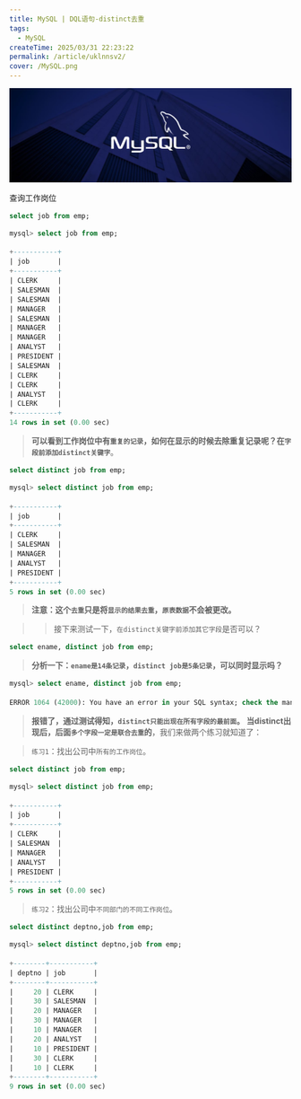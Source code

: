 ```yaml
---
title: MySQL | DQL语句-distinct去重
tags:
  - MySQL
createTime: 2025/03/31 22:23:22
permalink: /article/uklnnsv2/
cover: /MySQL.png
---
```


![MySQL安装教程](./MySQL安装教程/MySQL.png)

查询工作岗位

```sql title="SQL"
select job from emp;
```

```sql title="SQL"
mysql> select job from emp;

+-----------+
| job       |
+-----------+
| CLERK     |
| SALESMAN  |
| SALESMAN  |
| MANAGER   |
| SALESMAN  |
| MANAGER   |
| MANAGER   |
| ANALYST   |
| PRESIDENT |
| SALESMAN  |
| CLERK     |
| CLERK     |
| ANALYST   |
| CLERK     |
+-----------+
14 rows in set (0.00 sec)
```
> **可以看到工作岗位中有`重复的记录`，如何在显示的时候去除重复记录呢？在`字段前添加distinct关键字`**。

```sql title="SQL"
select distinct job from emp;
```

```sql title="SQL"
mysql> select distinct job from emp; 

+-----------+
| job       |
+-----------+
| CLERK     |
| SALESMAN  |
| MANAGER   |
| ANALYST   |
| PRESIDENT |
+-----------+
5 rows in set (0.00 sec)
```
> **注意：这个`去重`只是将`显示的结果去重`，`原表数据`不会被更改。**

>> 接下来测试一下，`在distinct关键字前添加其它字段`是否可以？

```sql title="SQL"
select ename, distinct job from emp;
```
> **分析一下：`ename是14条记录`，`distinct job是5条记录`，可以同时显示吗？**

```sql title="SQL"
mysql> select ename, distinct job from emp;

ERROR 1064 (42000): You have an error in your SQL syntax; check the manual that corresponds to your MySQL server version for the right syntax to use near 'distinct job from emp' at line 1 
```
> **报错了，通过测试得知，`distinct只能出现在所有字段的最前面`。**
**当distinct出现后，后面`多个字段一定是联合去重`的**，我们来做两个练习就知道了：

> `练习1`：找出公司中`所有的工作岗位`。

```sql title="SQL"
select distinct job from emp;
```

```sql title="SQL"
mysql> select distinct job from emp;

+-----------+
| job       |
+-----------+
| CLERK     |
| SALESMAN  |
| MANAGER   |
| ANALYST   |
| PRESIDENT |
+-----------+
5 rows in set (0.00 sec)
```

> `练习2`：找出公司中`不同部门的不同工作岗位`。

```sql title="SQL"
select distinct deptno,job from emp;
```

```sql title="SQL"
mysql> select distinct deptno,job from emp;

+--------+-----------+
| deptno | job       |
+--------+-----------+
|     20 | CLERK     |
|     30 | SALESMAN  |
|     20 | MANAGER   |
|     30 | MANAGER   |
|     10 | MANAGER   |
|     20 | ANALYST   |
|     10 | PRESIDENT |
|     30 | CLERK     |
|     10 | CLERK     |
+--------+-----------+
9 rows in set (0.00 sec)
```
